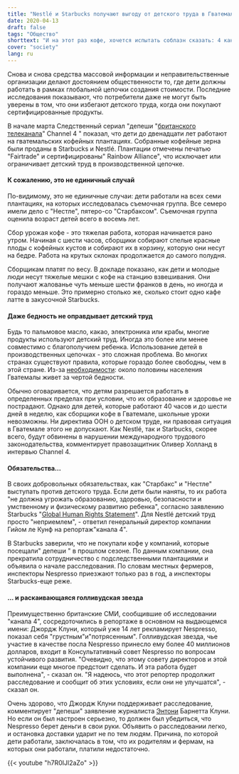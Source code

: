 ```yaml
---
title: "Nestlé и Starbucks получают выгоду от детского труда в Гватемале"
date: 2020-04-13
draft: false
tags: "Общество"
shorttext: "И на этот раз кофе, хочется испытать соблазн сказать: 4 канал рассказывает, как дети работают на кофейных плантациях в Гватемале."
cover: "society"
lang: ru
---
```


Снова и снова средства массовой информации и неправительственные организации делают достоянием общественности то, где дети должны работать в рамках глобальной цепочки создания стоимости. Последние исследования показывают, что потребители даже не могут быть уверены в том, что они избегают детского труда, когда они покупают сертифицированные продукты.

В начале марта Следственный сериал "депеши "[британского телеканала](https://www.channel4.com/press/news/dispatches-starbucks-and-nespresso-truth-about-your-coffee "Starbucks and Nespresso: The Truth About Your Coffee")" Channel 4 " показал, что дети до двенадцати лет работают на гватемальских кофейных плантациях. Собранные кофейные зерна были проданы в Starbucks и Nestlé. Плантации отмечены печатью "Fairtrade" и сертифицированы" Rainbow Alliance", что исключает или ограничивает детский труд в производственной цепочке.

#### К сожалению, это не единичный случай

По-видимому, это не единичные случаи: дети работали на всех семи плантациях, на которых исследовалась съемочная группа. Все семеро имели дело с "Нестле", пятеро-со "Старбаксом". Съемочная группа оценила возраст детей всего в восемь лет.

Сбор урожая кофе - это тяжелая работа, которая начинается рано утром. Начиная с шести часов, сборщики собирают спелые красные плоды с кофейных кустов и собирают их в корзину, которую они несут на бедре. Работа на крутых склонах продолжается до самого полудня.

Сборщикам платят по весу. В докладе показано, как дети и молодые люди несут тяжелые мешки с кофе на станцию взвешивания. Они получают жалованье чуть меньше шести франков в день, но иногда и гораздо меньше. Это примерно столько же, сколько стоит одно кафе латте в закусочной Starbucks.

#### Даже бедность не оправдывает детский труд

Будь то пальмовое масло, какао, электроника или крабы, многие продукты используют детский труд. Иногда это более или менее совместимо с благополучием ребенка. Использование детей в производственных цепочках - это сложная проблема. Во многих странах существуют правила, которые гораздо более свободны, чем в этой стране. Из-за [необходимости](https://www.aktiv-gegen-kinderarbeit.de/welt/mittelamerika/guatemala/ "Guatemala"): около половины населения Гватемалы живет за чертой бедности.

Обычно оговаривается, что детям разрешается работать в определенных пределах при условии, что их образование и здоровье не пострадают. Однако для детей, которые работают 40 часов и до шести дней в неделю, как сборщики кофе в Гватемале, школьные уроки невозможны. Ни директива ООН о детском труде, ни правовая ситуация в Гватемале этого не допускают. Как Nestlé, так и Starbucks, скорее всего, будут обвинены в нарушении международного трудового законодательства, комментирует правозащитник Оливер Холланд в интервью Channel 4.

#### Обязательства...

В своих добровольных обязательствах, как "Старбакс" и "Нестле" выступать против детского труда. Если дети были наняты, то их работа "не должна угрожать образованию, здоровью, безопасности и умственному и физическому развитию ребенка", согласно заявлению Starbucks "[Global Human Rights Statement](/static/downloads/1d7de46ff5f845d89c01a81bebdbdb59.pdf "Global Human Rights Statement")". Для Nestlé детский труд просто "неприемлем", - ответил генеральный директор компании Гийом ле Кунф на репортаж"канала 4".

В Starbucks заверили, что не покупали кофе у компаний, которые посещали" депеши " в прошлом сезоне. По данным компании, она прекратила сотрудничество с подследственными плантациями и объявила о начале расследования. По словам местных фермеров, инспекторы Nespresso приезжают только раз в год, а инспекторы Starbucks-еще реже.

#### ... и раскаивающаяся голливудская звезда

Преимущественно британские СМИ, сообщившие об исследовании "канала 4", сосредоточились в репортаже в основном на выдающемся имени: Джордж Клуни, который уже 14 лет рекламирует Nespresso, показал себя "грустным"и"потрясенным".
Голливудская звезда, чье участие в качестве посла Nespresso принесло ему более 40 миллионов долларов, входит в Консультативный совет Nespresso по вопросам устойчивого развития. "Очевидно, что этому совету директоров и этой компании еще многое предстоит сделать. И эта работа будет выполнена", - сказал он. "Я надеюсь, что этот репортер продолжит расследование и сообщит об этих условиях, если они не улучшатся", - сказал он.

Очень здорово, что Джордж Клуни поддерживает расследование, комментирует "депеши" заявление журналиста [Энтони](https://www.dailymail.co.uk/news/article-8047943/George-Clooney-says-Nespresso-work-documentary-reveals-child-laborer-coffee-farms.html "Nespresso ambassador George Clooney admits the brand 'still has work to do' after documentary revealed its coffee beans 'are picked by child laborers'") Барнетта Клуни. Но если он был настроен серьезно, то должен был убедиться, что Nespresso берет деньги в свои руки. Объявить о расследовании легко, и остановка доставки ударит не по тем людям. Причина, по которой дети работали, заключалась в том, что их родителям и фермам, на которых они работали, платили недостаточно.

{{< youtube "h7R0IJl2aZo" >}}
